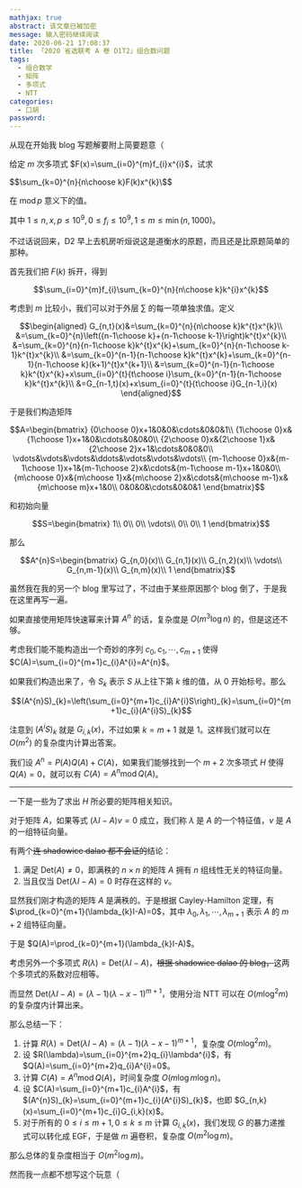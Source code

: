 ```yaml
---
mathjax: true
abstract: 该文章已被加密
message: 输入密码继续阅读
date: 2020-06-21 17:08:37
title: 「2020 省选联考 A 卷 D1T2」组合数问题
tags:
  - 组合数学
  - 矩阵
  - 多项式
  - NTT
categories:
  - 口胡
password:
---
```

从现在开始我 blog 写题解要附上简要题意（

<!-- more -->

给定 $m$ 次多项式 $F(x)=\sum_{i=0}^{m}f_{i}x^{i}$，试求

$$\sum_{k=0}^{n}{n\choose k}F(k)x^{k}\$$

在 $\operatorname{mod}p$ 意义下的值。

其中 $1\leqslant n,x,p\leqslant 10^{9},0\leqslant f_{i}\leqslant 10^{9},1\leqslant m\leqslant\min(n,1000)$。

不过话说回来，D2 早上去机房听烜说这是道衡水的原题，而且还是比原题简单的那种。

首先我们把 $F(k)$ 拆开，得到

$$\sum_{i=0}^{m}f_{i}\sum_{k=0}^{n}{n\choose k}k^{i}x^{k}$$

考虑到 $m$ 比较小，我们可以对于外层 $\sum$ 的每一项单独求值。定义

$$\begin{aligned}
G_{n,t}(x)&=\sum_{k=0}^{n}{n\choose k}k^{t}x^{k}\\
&=\sum_{k=0}^{n}\left({n-1\choose k}+{n-1\choose k-1}\right)k^{t}x^{k}\\
&=\sum_{k=0}^{n}{n-1\choose k}k^{t}x^{k}+\sum_{k=0}^{n}{n-1\choose k-1}k^{t}x^{k}\\
&=\sum_{k=0}^{n-1}{n-1\choose k}k^{t}x^{k}+\sum_{k=0}^{n-1}{n-1\choose k}(k+1)^{t}x^{k+1}\\
&=\sum_{k=0}^{n-1}{n-1\choose k}k^{t}x^{k}+x\sum_{i=0}^{t}{t\choose i}\sum_{k=0}^{n-1}{n-1\choose k}k^{t}x^{k}\\
&=G_{n-1,t}(x)+x\sum_{i=0}^{t}{t\choose i}G_{n-1,i}(x)
\end{aligned}$$

于是我们构造矩阵

$$A=\begin{bmatrix}
{0\choose 0}x+1&0&0&\cdots&0&0&1\\
{1\choose 0}x&{1\choose 1}x+1&0&\cdots&0&0&0\\
{2\choose 0}x&{2\choose 1}x&{2\choose 2}x+1&\cdots&0&0&0\\
\vdots&\vdots&\vdots&\ddots&\vdots&\vdots&\vdots\\
{m-1\choose 0}x&{m-1\choose 1}x+1&{m-1\choose 2}x&\cdots&{m-1\choose m-1}x+1&0&0\\
{m\choose 0}x&{m\choose 1}x&{m\choose 2}x&\cdots&{m\choose m-1}x&{m\choose m}x+1&0\\
0&0&0&\cdots&0&0&1
\end{bmatrix}$$

和初始向量

$$S=\begin{bmatrix}
1\\
0\\
0\\
\vdots\\
0\\
0\\
1
\end{bmatrix}$$

那么

$$A^{n}S=\begin{bmatrix}
G_{n,0}(x)\\
G_{n,1}(x)\\
G_{n,2}(x)\\
\vdots\\
G_{n,m-1}(x)\\
G_{n,m}(x)\\
1
\end{bmatrix}$$

虽然我在我的另一个 blog 里写过了，不过由于某些原因那个 blog 倒了，于是我在这里再写一遍。

如果直接使用矩阵快速幂来计算 $A^{n}$ 的话，复杂度是 $O(m^{3}\log n)$ 的，但是这还不够。

考虑我们能不能构造出一个奇妙的序列 $c_{0},c_{1},\cdots,c_{m+1}$ 使得 $C(A)=\sum_{i=0}^{m+1}c_{i}A^{i}=A^{n}$。

如果我们构造出来了，令 $S_{k}$ 表示 $S$ 从上往下第 $k$ 维的值，从 $0$ 开始标号。那么

$$(A^{n}S)_{k}=\left(\sum_{i=0}^{m+1}c_{i}A^{i}S\right)_{k}=\sum_{i=0}^{m+1}c_{i}(A^{i}S)_{k}$$

注意到 $(A^{i}S)_{k}$ 就是 $G_{i,k}(x)$，不过如果 $k=m+1$ 就是 $1$。这样我们就可以在 $O(m^{2})$ 的复杂度内计算出答案。

我们设 $A^{n}=P(A)Q(A)+C(A)$，如果我们能够找到一个 $m+2$ 次多项式 $H$ 使得 $Q(A)=0$，就可以有 $C(A)=A^{n}\operatorname{mod}Q(A)$。

---

一下是一些为了求出 $H$ 所必要的矩阵相关知识。

对于矩阵 $A$，如果等式 $(\lambda I-A)v=0$ 成立，我们称 $\lambda$ 是 $A$ 的一个特征值，$v$ 是 $A$ 的一组特征向量。

有两个~~连 shadowice dalao 都不会证的~~结论：

1. 满足 $\text{Det}(A)\neq 0$，即满秩的 $n\times n$ 的矩阵 $A$ 拥有 $n$ 组线性无关的特征向量。
2. 当且仅当 $\text{Det}(\lambda I-A)=0$ 时存在这样的 $v$。

显然我们刚才构造的矩阵 $A$ 是满秩的。于是根据 Cayley-Hamilton 定理，有 $\prod_{k=0}^{m+1}(\lambda_{k}I-A)=0$，其中 $\lambda_{0},\lambda_{1},\cdots,\lambda_{m+1}$ 表示 $A$ 的 $m+2$ 组特征向量。

于是 $Q(A)=\prod_{k=0}^{m+1}(\lambda_{k}I-A)$。

考虑另外一个多项式 $R(\lambda)=\text{Det}(\lambda I-A)$，~~根据 shadowice dalao 的 blog，~~这两个多项式的系数对应相等。

而显然 $\text{Det}(\lambda I-A)=(\lambda-1)(\lambda-x-1)^{m+1}$，使用分治 NTT 可以在 $O(m\log^{2}m)$ 的复杂度内计算出来。

那么总结一下：

1. 计算 $R(\lambda)=\text{Det}(\lambda I-A)=(\lambda-1)(\lambda-x-1)^{m+1}$，复杂度 $O(m\log^{2}m)$。
2. 设 $R(\lambda)=\sum_{i=0}^{m+2}q_{i}\lambda^{i}$，有 $Q(A)=\sum_{i=0}^{m+2}q_{i}A^{i}=0$。
3. 计算 $C(A)=A^{n}\operatorname{mod}Q(A)$，时间复杂度 $O(m\log m\log n)$。
4. 设 $C(A)=\sum_{i=0}^{m+1}c_{i}A^{i}$，有 $(A^{n}S)_{k}=\sum_{i=0}^{m+1}c_{i}(A^{i}S)_{k}$，也即 $G_{n,k}(x)=\sum_{i=0}^{m+1}c_{i}G_{i,k}(x)$。
5. 对于所有的 $0\leqslant i\leqslant m+1,0\leqslant k\leqslant m$ 计算 $G_{i,k}(x)$，我们发现 $G$ 的暴力递推式可以转化成 EGF，于是做 $m$ 遍卷积，复杂度 $O(m^{2}\log m)$。

那么总体的复杂度相当于 $O(m^{2}\log m)$。

然而我一点都不想写这个玩意（
